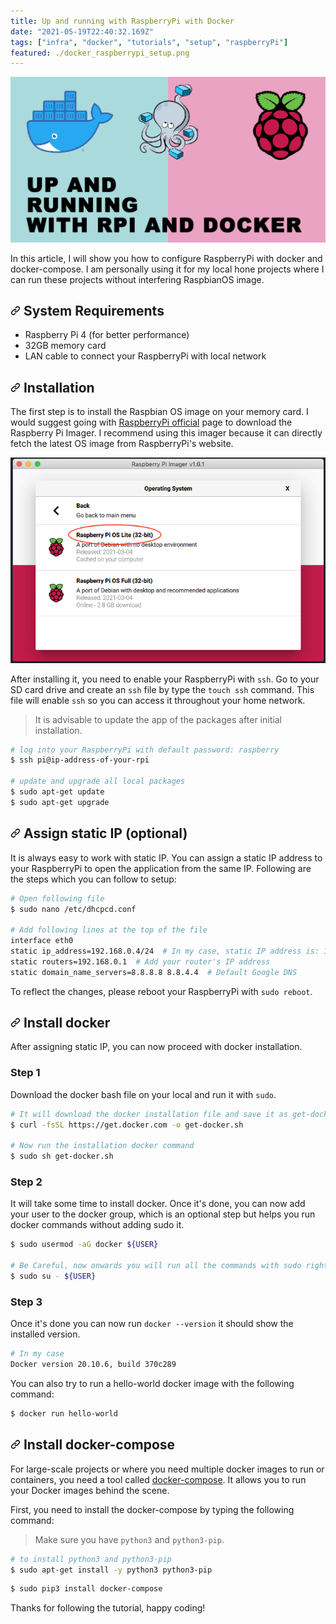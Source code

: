 ```yaml
---
title: Up and running with RaspberryPi with Docker
date: "2021-05-19T22:40:32.169Z"
tags: ["infra", "docker", "tutorials", "setup", "raspberryPi"]
featured: ./docker_raspberrypi_setup.png
---
```


![Raspberry Pi Imager](./docker_raspberrypi_setup.png)

In this article, I will show you how to configure RaspberryPi with docker and docker-compose. I am personally using it for my local hone projects where I can run these projects without interfering RaspbianOS image.

## <a name="system-requirements" class="anchor" aria-hidden="true" href="#system-requirements"><svg class="octicon octicon-link" viewBox="0 0 16 16" version="1.1" width="16" height="16" aria-hidden="true"><path fill-rule="evenodd" d="M7.775 3.275a.75.75 0 001.06 1.06l1.25-1.25a2 2 0 112.83 2.83l-2.5 2.5a2 2 0 01-2.83 0 .75.75 0 00-1.06 1.06 3.5 3.5 0 004.95 0l2.5-2.5a3.5 3.5 0 00-4.95-4.95l-1.25 1.25zm-4.69 9.64a2 2 0 010-2.83l2.5-2.5a2 2 0 012.83 0 .75.75 0 001.06-1.06 3.5 3.5 0 00-4.95 0l-2.5 2.5a3.5 3.5 0 004.95 4.95l1.25-1.25a.75.75 0 00-1.06-1.06l-1.25 1.25a2 2 0 01-2.83 0z"></path></svg></a> System Requirements

- Raspberry Pi 4 (for better performance)
- 32GB memory card
- LAN cable to connect your RaspberryPi with local network

## <a name="installation" class="anchor" aria-hidden="true" href="#installation"><svg class="octicon octicon-link" viewBox="0 0 16 16" version="1.1" width="16" height="16" aria-hidden="true"><path fill-rule="evenodd" d="M7.775 3.275a.75.75 0 001.06 1.06l1.25-1.25a2 2 0 112.83 2.83l-2.5 2.5a2 2 0 01-2.83 0 .75.75 0 00-1.06 1.06 3.5 3.5 0 004.95 0l2.5-2.5a3.5 3.5 0 00-4.95-4.95l-1.25 1.25zm-4.69 9.64a2 2 0 010-2.83l2.5-2.5a2 2 0 012.83 0 .75.75 0 001.06-1.06 3.5 3.5 0 00-4.95 0l-2.5 2.5a3.5 3.5 0 004.95 4.95l1.25-1.25a.75.75 0 00-1.06-1.06l-1.25 1.25a2 2 0 01-2.83 0z"></path></svg></a> Installation

The first step is to install the Raspbian OS image on your memory card. I would suggest going with [RaspberryPi official](https://www.raspberrypi.org/software/) page to download the Raspberry Pi Imager. I recommend using this imager because it can directly fetch the latest OS image from RaspberryPi's website.

![Raspberry Pi Imager](./raspberry_pi_imager.png)

After installing it, you need to enable your RaspberryPi with `ssh`. Go to your SD card drive and create an `ssh` file by type the `touch ssh` command. This file will enable `ssh` so you can access it throughout your home network.

> It is advisable to update the app of the packages after initial installation.

```bash
# log into your RaspberryPi with default password: raspberry
$ ssh pi@ip-address-of-your-rpi

# update and upgrade all local packages
$ sudo apt-get update
$ sudo apt-get upgrade
```

## <a name="assign-static-ip" class="anchor" aria-hidden="true" href="#assign-static-ip"><svg class="octicon octicon-link" viewBox="0 0 16 16" version="1.1" width="16" height="16" aria-hidden="true"><path fill-rule="evenodd" d="M7.775 3.275a.75.75 0 001.06 1.06l1.25-1.25a2 2 0 112.83 2.83l-2.5 2.5a2 2 0 01-2.83 0 .75.75 0 00-1.06 1.06 3.5 3.5 0 004.95 0l2.5-2.5a3.5 3.5 0 00-4.95-4.95l-1.25 1.25zm-4.69 9.64a2 2 0 010-2.83l2.5-2.5a2 2 0 012.83 0 .75.75 0 001.06-1.06 3.5 3.5 0 00-4.95 0l-2.5 2.5a3.5 3.5 0 004.95 4.95l1.25-1.25a.75.75 0 00-1.06-1.06l-1.25 1.25a2 2 0 01-2.83 0z"></path></svg></a> Assign static IP (optional)

It is always easy to work with static IP. You can assign a static IP address to your RaspberryPi to open the application from the same IP. Following are the steps which you can follow to setup:

```bash
# Open following file
$ sudo nano /etc/dhcpcd.conf

# Add following lines at the top of the file
interface eth0
static ip_address=192.168.0.4/24  # In my case, static IP address is: 192.168.0.4
static routers=192.168.0.1  # Add your router's IP address
static domain_name_servers=8.8.8.8 8.8.4.4  # Default Google DNS
```

To reflect the changes, please reboot your RaspberryPi with `sudo reboot`.

## <a name="install-docker" class="anchor" aria-hidden="true" href="#install-docker"><svg class="octicon octicon-link" viewBox="0 0 16 16" version="1.1" width="16" height="16" aria-hidden="true"><path fill-rule="evenodd" d="M7.775 3.275a.75.75 0 001.06 1.06l1.25-1.25a2 2 0 112.83 2.83l-2.5 2.5a2 2 0 01-2.83 0 .75.75 0 00-1.06 1.06 3.5 3.5 0 004.95 0l2.5-2.5a3.5 3.5 0 00-4.95-4.95l-1.25 1.25zm-4.69 9.64a2 2 0 010-2.83l2.5-2.5a2 2 0 012.83 0 .75.75 0 001.06-1.06 3.5 3.5 0 00-4.95 0l-2.5 2.5a3.5 3.5 0 004.95 4.95l1.25-1.25a.75.75 0 00-1.06-1.06l-1.25 1.25a2 2 0 01-2.83 0z"></path></svg></a> Install docker

After assigning static IP, you can now proceed with docker installation.

### Step 1

Download the docker bash file on your local and run it with `sudo`.

```bash
# It will download the docker installation file and save it as get-docker.sh
$ curl -fsSL https://get.docker.com -o get-docker.sh

# Now run the installation docker command
$ sudo sh get-docker.sh

```

### Step 2

It will take some time to install docker. Once it's done, you can now add your user to the docker group, which is an optional step but helps you run docker commands without adding sudo it.

```bash
$ sudo usermod -aG docker ${USER}

# Be Careful, now onwards you will run all the commands with sudo rights
$ sudo su - ${USER}
```

### Step 3

Once it's done you can now run `docker --version` it should show the installed version.

```bash
# In my case
Docker version 20.10.6, build 370c289
```

You can also try to run a hello-world docker image with the following command:

```bash
$ docker run hello-world
```

## <a name="install-docker-compose" class="anchor" aria-hidden="true" href="#install-docker-compose"><svg class="octicon octicon-link" viewBox="0 0 16 16" version="1.1" width="16" height="16" aria-hidden="true"><path fill-rule="evenodd" d="M7.775 3.275a.75.75 0 001.06 1.06l1.25-1.25a2 2 0 112.83 2.83l-2.5 2.5a2 2 0 01-2.83 0 .75.75 0 00-1.06 1.06 3.5 3.5 0 004.95 0l2.5-2.5a3.5 3.5 0 00-4.95-4.95l-1.25 1.25zm-4.69 9.64a2 2 0 010-2.83l2.5-2.5a2 2 0 012.83 0 .75.75 0 001.06-1.06 3.5 3.5 0 00-4.95 0l-2.5 2.5a3.5 3.5 0 004.95 4.95l1.25-1.25a.75.75 0 00-1.06-1.06l-1.25 1.25a2 2 0 01-2.83 0z"></path></svg></a> Install docker-compose

For large-scale projects or where you need multiple docker images to run or containers, you need a tool called [docker-compose](https://docs.docker.com/compose/). It allows you to run your Docker images behind the scene.

First, you need to install the docker-compose by typing the following command:

> Make sure you have `python3` and `python3-pip`.

```bash
# to install python3 and python3-pip
$ sudo apt-get install -y python3 python3-pip
```

```bash
$ sudo pip3 install docker-compose
```

Thanks for following the tutorial, happy coding!
